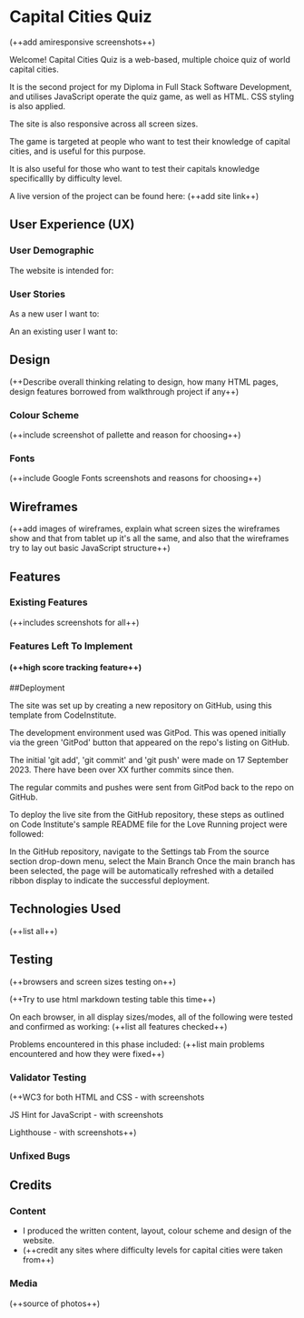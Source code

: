 # Capital Cities Quiz

(++add amiresponsive screenshots++)

Welcome! Capital Cities Quiz is a web-based, multiple choice quiz of world capital cities.

It is the second project for my Diploma in Full Stack Software Development, and utilises JavaScript operate the quiz game, as well as HTML. CSS styling is also applied.

The site is also responsive across all screen sizes.

The game is targeted at people who want to test their knowledge of capital cities, and is useful for this purpose.

It is also useful for those who want to test their capitals knowledge specificallly by difficulty level.

A live version of the project can be found here: (++add site link++)

## User Experience (UX)

### User Demographic

The website is intended for:


### User Stories

As a new user I want to:


An an existing user I want to:

## Design

(++Describe overall thinking relating to design, how many HTML pages, design features borrowed from walkthrough project if any++)

### Colour Scheme

(++include screenshot of pallette and reason for choosing++)

### Fonts

(++include Google Fonts screenshots and reasons for choosing++)

## Wireframes

(++add images of wireframes, explain what screen sizes the wireframes show and that from tablet up it's all the same, and also that the wireframes try to lay out basic JavaScript structure++)

## Features

### Existing Features

(++includes screenshots for all++)

####

####

####

### Features Left To Implement

#### (++high score tracking feature++)

##Deployment

The site was set up by creating a new repository on GitHub, using this template from CodeInstitute.

The development environment used was GitPod. This was opened initially via the green 'GitPod' button that appeared on the repo's listing on GitHub.

The initial 'git add', 'git commit' and 'git push' were made on 17 September 2023. There have been over XX further commits since then.

The regular commits and pushes were sent from GitPod back to the repo on GitHub.

To deploy the live site from the GitHub repository, these steps as outlined on Code Institute's sample README file for the Love Running project were followed:

In the GitHub repository, navigate to the Settings tab
From the source section drop-down menu, select the Main Branch
Once the main branch has been selected, the page will be automatically refreshed with a detailed ribbon display to indicate the successful deployment.

## Technologies Used

(++list all++)

## Testing

(++browsers and screen sizes testing on++)

(++Try to use html markdown testing table this time++)

On each browser, in all display sizes/modes, all of the following were tested and confirmed as working:
(++list all features checked++)

Problems encountered in this phase included:
(++list main problems encountered and how they were fixed++)

### Validator Testing

(++WC3 for both HTML and CSS - with screenshots

JS Hint for JavaScript - with screenshots

Lighthouse - with screenshots++)

### Unfixed Bugs

## Credits

### Content
- I produced the written content, layout, colour scheme and design of the website.
- (++credit any sites where difficulty levels for capital cities were taken from++)

### Media

(++source of photos++)


